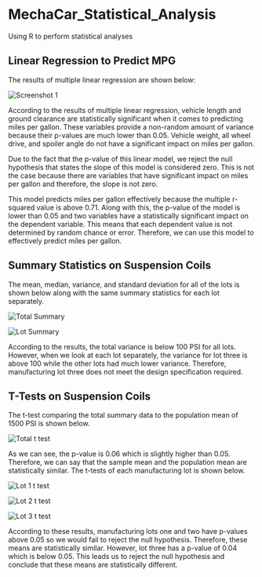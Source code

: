 # MechaCar_Statistical_Analysis
Using R to perform statistical analyses

## Linear Regression to Predict MPG

The results of multiple linear regression are shown below:

![Screenshot 1](https://user-images.githubusercontent.com/81498850/127724599-274eb531-01a7-41ea-abd9-3c4593c24f08.png)

According to the results of multiple linear regression, vehicle length and ground clearance are statistically significant when it comes to predicting miles per gallon. These variables provide a non-random amount of variance because their p-values are much lower than 0.05. Vehicle weight, all wheel drive, and spoiler angle do not have a significant impact on miles per gallon. 

Due to the fact that the p-value of this linear model, we reject the null hypothesis that states the slope of this model is considered zero. This is not the case because there are variables that have significant impact on miles per gallon and therefore, the slope is not zero. 

This model predicts miles per gallon effectively because the multiple r-squared value is above 0.71. Along with this, the p-value of the model is lower than 0.05 and two variables have a statistically significant impact on the dependent variable. This means that each dependent value is not determined by random chance or error. Therefore, we can use this model to effectively predict miles per gallon.

## Summary Statistics on Suspension Coils

The mean, median, variance, and standard deviation for all of the lots is shown below along with the same summary statistics for each lot separately.

![Total Summary](https://user-images.githubusercontent.com/81498850/127725595-02412bae-26a7-461c-b686-6ebc9c136ee4.png)

![Lot Summary](https://user-images.githubusercontent.com/81498850/127725599-715af89d-8fb6-45dd-8e28-c99075258648.png)

According to the results, the total variance is below 100 PSI for all lots. However, when we look at each lot separately, the variance for lot three is above 100 while the other lots had much lower variance. Therefore, manufacturing lot three does not meet the design specification required.

## T-Tests on Suspension Coils

The t-test comparing the total summary data to the population mean of 1500 PSI is shown below. 

![Total t test](https://user-images.githubusercontent.com/81498850/127726937-25ee1033-73ea-4221-baf1-bd5d52b1c6af.png)

As we can see, the p-value is 0.06 which is slightly higher than 0.05. Therefore, we can say that the sample mean and the population mean are statistically similar. The t-tests of each manufacturing lot is shown below.

![Lot 1 t test](https://user-images.githubusercontent.com/81498850/127726949-d3feb2f5-18f9-4517-b39e-b91ab251667a.png)

![Lot 2 t test](https://user-images.githubusercontent.com/81498850/127726965-3e2cded3-3d70-4367-b0f7-de43d4b60c19.png)

![Lot 3 t test](https://user-images.githubusercontent.com/81498850/127726979-a4e6ec92-f30b-4885-be7f-f1f9cce89bdb.png)

According to these results, manufacturing lots one and two have p-values above 0.05 so we would fail to reject the null hypothesis. Therefore, these means are statistically similar. However, lot three has a p-value of 0.04 which is below 0.05. This leads us to reject the null hypothesis and conclude that these means are statistically different. 
